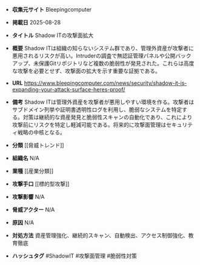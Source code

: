 - **収集元サイト**
Bleepingcomputer

- **掲載日**
2025-08-28

- **タイトル**
Shadow ITの攻撃面拡大

- **概要**
Shadow ITは組織の知らないシステム群であり、管理外資産が攻撃者に悪用されるリスクが高い。Intruderの調査で無認証管理パネルや公開バックアップ、未保護Gitリポジトリなど複数の脆弱性が発見された。これらは高度な攻撃を必要とせず、攻撃面の拡大を示す重要な証拠である。

- **URL**
https://www.bleepingcomputer.com/news/security/shadow-it-is-expanding-your-attack-surface-heres-proof/

- **備考**
Shadow ITは管理外資産を攻撃者が悪用しやすい環境を作る。攻撃者はサブドメイン列挙や証明書透明性ログを利用し、脆弱なシステムを特定する。対策は継続的な資産発見と脆弱性スキャンの自動化であり、これにより攻撃前にリスクを特定し軽減可能である。将来的に攻撃面管理はセキュリティ戦略の中核となる。

- **分類**
[[脅威トレンド]]

- **組織名**
N/A

- **業種**
[[産業分類]]

- **攻撃手口**
[[標的型攻撃]]

- **攻撃影響**
N/A

- **脅威アクター**
N/A

- **原因**
N/A

- **対処方法**
資産管理強化、継続的スキャン、自動検出、アクセス制御強化、教育徹底

- **ハッシュタグ**
#ShadowIT #攻撃面管理 #脆弱性対策
